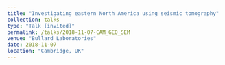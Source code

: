 ```yaml
---
title: "Investigating eastern North America using seismic tomography"
collection: talks
type: "Talk [invited]"
permalink: /talks/2018-11-07-CAM_GEO_SEM
venue: "Bullard Laboratories"
date: 2018-11-07
location: "Cambridge, UK"
---
```

